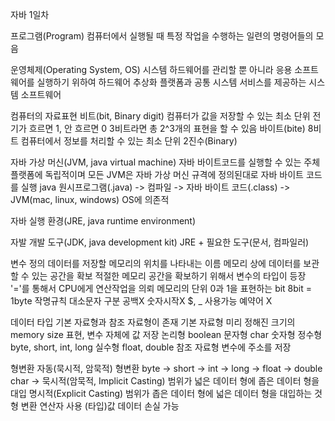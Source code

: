 자바 1일차

프로그램(Program)
    컴퓨터에서 실행될 때 특정 작업을 수행하는 일련의 명령어들의 모음

운영체제(Operating System, OS)
    시스템 하드웨어를 관리할 뿐 아니라 응용 소프트웨어를 실행하기 위하여 하드웨어 추상화 플랫폼과
    공통 시스템 서비스를 제공하는 시스템 소프트웨어

컴퓨터의 자료표현
    비트(bit, Binary digit)
        컴퓨터가 값을 저장할 수 있는 최소 단위
        전기가 흐르면 1, 안 흐르면 0
        3비트라면 총 2^3개의 표현을 할 수 있음
    바이트(bite)
        8비트
        컴퓨터에서 정보를 처리할 수 있는 최소 단위
    2진수(Binary)

자바 가상 머신(JVM, java virtual machine)
    자바 바이트코드를 실행할 수 있는 주체
    플랫폼에 독립적이며 모든 JVM은 자바 가상 머신 규격에 정의된대로 자바 바이트 코드를 실행
    java 원시프로그램(.java) -> 컴파일 -> 자바 바이트 코드(.class) -> JVM(mac, linux, windows)
    OS에 의존적

자바 실행 환경(JRE, java runtime environment)

자발 개발 도구(JDK, java development kit)
    JRE + 필요한 도구(문서, 컴파일러)

변수
    정의
        데이터를 저장할 메모리의 위치를 나타내는 이름
        메모리 상에 데이터를 보관할 수 있는 공간을 확보
        적절한 메모리 공간을 확보하기 위해서 변수의 타입이 등장
        '='를 통해서 CPU에게 연산작업을 의뢰
    메모리의 단위
        0과 1을 표현하는 bit
        8bit = 1byte
    작명규칙
        대소문자 구분
        공백X
        숫자시작X
        $, _ 사용가능
        예약어 X

데이터 타입
    기본 자료형과 참조 자료형이 존재
    기본 자료형
        미리 정해진 크기의 memory size 표현, 변수 자체에 값 저장
        논리형
            boolean
        문자형
            char
        숫자형
            정수형
                byte, short, int, long
            실수형
                float, double
    참조 자료형
        변수에 주소를 저장

형변환
    자동(묵시적, 암묵적) 형변환
    byte -> short -> int -> long -> float -> double
               char ->
    묵시적(암묵적, Implicit Casting)
        범위가 넓은 데이터 형에 좁은 데이터 형을 대입
    명시적(Explicit Casting)
        범위가 좁은 데이터 형에 넓은 데이터 형을 대입하는 것
        형 변환 연산자 사용 (타입)값
        데이터 손실 가능